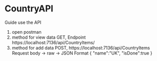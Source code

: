 # CountryAPI

Guide use the API

1. open postman
2. method for view data GET, Endpoint https://localhost:7136/api/CountryItems/
3. method for add data POST, https://localhost:7136/api/CountryItems
    Request body -> raw -> JSON Format
        {
           "name":"UK",
           "isDone":true
        }
